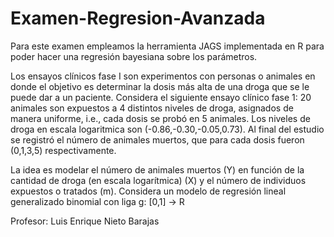 # Examen-Regresion-Avanzada
Para este examen empleamos la herramienta JAGS implementada en R para poder hacer una regresión bayesiana sobre los parámetros.

Los ensayos clínicos fase I son experimentos con personas o animales en donde el objetivo es determinar la dosis más alta de una droga que se le puede dar a un paciente. 
Considera el siguiente ensayo clínico fase 1: 20 animales son expuestos a 4 distintos niveles de droga, asignados de manera uniforme, i.e., cada dosis se probó en 5 animales.
Los niveles de droga en escala logaritmica son (-0.86,-0.30,-0.05,0.73). Al final del
estudio se registró el número de animales muertos, que para cada dosis fueron (0,1,3,5)
respectivamente.

La idea es modelar el número de animales muertos (Y) en función de la cantidad de droga (en escala logarítmica) (X) y el número de individuos expuestos o tratados (m). Considera un modelo de regresión lineal generalizado binomial con liga g: [0,1] → R

Profesor: Luis Enrique Nieto Barajas
